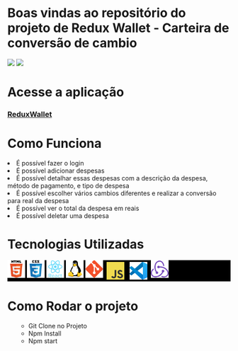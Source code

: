 

# Boas vindas ao repositório do projeto de Redux Wallet - Carteira de conversão de cambio 
<img src="https://media.giphy.com/media/MIlSRf1xIwyhTClva2/giphy.gif" />  <img src="https://media.giphy.com/media/3qTieiGIUz9PV5Nif4/giphy.gif" />  


# Acesse a aplicação
<a href="https://ruanmiguelgit.github.io/ReduxWallet/"><h3>ReduxWallet</h3> </a>



# Como Funciona
<li> É possível fazer o login</li>
<li> É possível adicionar despesas</li>
<li> É possível detalhar essas despesas com a descrição da despesa, método de pagamento, e tipo de despesa</li>
<li> É possível escolher vários cambios diferentes e realizar a conversão para real da despesa </li> 
<li> É possível ver o total da despesa em reais </li>
<li> É possível deletar uma despesa </li>



# Tecnologias Utilizadas
<p align="center">
 <div style="background-color:black">
<img src="https://raw.githubusercontent.com/devicons/devicon/master/icons/html5/html5-original-wordmark.svg" alt="html5" style="max-width:100%;" width="40" height="40">
<img src="https://raw.githubusercontent.com/devicons/devicon/master/icons/css3/css3-original-wordmark.svg" alt="css3" style="max-width:100%;" width="40" height="40">
<img src="https://raw.githubusercontent.com/devicons/devicon/master/icons/react/react-original-wordmark.svg" alt="react" style="max-width:100%;" width="40" height="40">
<img src="https://raw.githubusercontent.com/devicons/devicon/master/icons/linux/linux-original.svg" alt="linux" style="max-width:100%;" width="40" height="40">
<img src="https://raw.githubusercontent.com/devicons/devicon/master/icons/git/git-original.svg" alt="git" style="max-width:100%;" width="40" height="40">
<img src="https://raw.githubusercontent.com/github/explore/80688e429a7d4ef2fca1e82350fe8e3517d3494d/topics/javascript/javascript.png" alt="Javascript" height="40" style="vertical-align:top; margin:4px">
<img src="https://raw.githubusercontent.com/github/explore/80688e429a7d4ef2fca1e82350fe8e3517d3494d/topics/visual-studio-code/visual-studio-code.png" alt="VS Code" height="40" style="vertical-align:top; margin:4px">
<img src="https://raw.githubusercontent.com/devicons/devicon/master/icons/redux/redux-original.svg" alt="redux" style="max-width:100%;" width="40" height="40">


</p>
</div>

# Como Rodar o projeto
<ol>
  <ul>
  <li> Git Clone no Projeto</li>
  <li> Npm Install</li>
  <li> Npm start</li>
 </ul>
 </ol>



  
